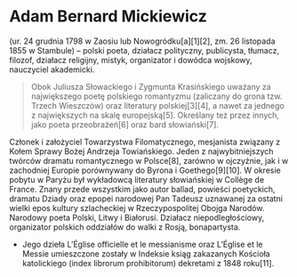 # Adam Bernard Mickiewicz
 (ur. 24 grudnia 1798 w Zaosiu lub Nowogródku[a][1][2], zm. 26 listopada 1855 w Stambule) – polski poeta, działacz polityczny, publicysta, tłumacz, filozof, działacz religijny, mistyk, organizator i dowódca wojskowy, nauczyciel akademicki.

>Obok Juliusza Słowackiego i Zygmunta Krasińskiego uważany za największego poetę polskiego romantyzmu (zaliczany do grona tzw. Trzech Wieszczów) oraz literatury polskiej[3][4], a nawet za jednego z największych na skalę europejską[5]. Określany też przez innych, jako poeta przeobrażeń[6] oraz bard słowiański[7].

Członek i założyciel Towarzystwa Filomatycznego, mesjanista związany z Kołem Sprawy Bożej Andrzeja Towiańskiego. Jeden z najwybitniejszych twórców dramatu romantycznego w Polsce[8], zarówno w ojczyźnie, jak i w zachodniej Europie porównywany do Byrona i Goethego[9][10]. W okresie pobytu w Paryżu był wykładowcą literatury słowiańskiej w Collège de France. Znany przede wszystkim jako autor ballad, powieści poetyckich, dramatu Dziady oraz epopei narodowej Pan Tadeusz uznawanej za ostatni wielki epos kultury szlacheckiej w Rzeczypospolitej Obojga Narodów. Narodowy poeta Polski, Litwy i Białorusi. Działacz niepodległościowy, organizator polskich oddziałów do walki z Rosją, bonapartysta.

* Jego dzieła L’Église officielle et le messianisme oraz L’Église et le Messie umieszczone zostały w Indeksie ksiąg zakazanych Kościoła katolickiego (index librorum prohibitorum) dekretami z 1848 roku[11].
